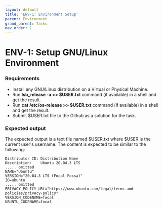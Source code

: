 ```yaml
---
layout: default
title: 'ENV-1: Environment Setup'
parent: Environment
grand_parent: Tasks
nav_order: 1
---
```


# ENV-1: Setup GNU/Linux Environment

### Requirements 

- Install any GNU/Linux distribution on a Virtual or Physical Machine.
- Run **lsb_release -a \>\> $USER.txt** command (if available) in a shell and get the result.
- Run **cat /etc/os-release \>\> $USER.txt** command (if available) in a shell and get the result.
- Submit $USER.txt file to the Github as a solution for the task.

### Expected output

The expected output is a text file named $USER.txt where $USER is the current user's username. The content is expected to be similar to the following:

```
Distributor ID: Distribution Name
Description:    Ubuntu 20.04.3 LTS
..... omitted 
NAME="Ubuntu"
VERSION="20.04.3 LTS (Focal Fossa)"
ID=ubuntu
..... omitted
PRIVACY_POLICY_URL="https://www.ubuntu.com/legal/terms-and-policies/privacy-policy"
VERSION_CODENAME=focal
UBUNTU_CODENAME=focal
```
